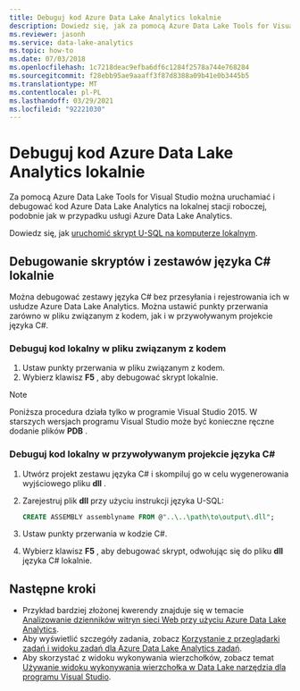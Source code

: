 ```yaml
---
title: Debuguj kod Azure Data Lake Analytics lokalnie
description: Dowiedz się, jak za pomocą Azure Data Lake Tools for Visual Studio debugować zadania U-SQL na lokalnej stacji roboczej.
ms.reviewer: jasonh
ms.service: data-lake-analytics
ms.topic: how-to
ms.date: 07/03/2018
ms.openlocfilehash: 1c7218deac9efba6df6c1284f2578a744e768284
ms.sourcegitcommit: f28ebb95ae9aaaff3f87d8388a09b41e0b3445b5
ms.translationtype: MT
ms.contentlocale: pl-PL
ms.lasthandoff: 03/29/2021
ms.locfileid: "92221030"
---
```

# <a name="debug-azure-data-lake-analytics-code-locally"></a>Debuguj kod Azure Data Lake Analytics lokalnie

Za pomocą Azure Data Lake Tools for Visual Studio można uruchamiać i debugować kod Azure Data Lake Analytics na lokalnej stacji roboczej, podobnie jak w przypadku usługi Azure Data Lake Analytics.

Dowiedz się, jak [uruchomić skrypt U-SQL na komputerze lokalnym](data-lake-analytics-data-lake-tools-local-run.md).

## <a name="debug-scripts-and-c-assemblies-locally"></a>Debugowanie skryptów i zestawów języka C# lokalnie

Można debugować zestawy języka C# bez przesyłania i rejestrowania ich w usłudze Azure Data Lake Analytics. Można ustawić punkty przerwania zarówno w pliku związanym z kodem, jak i w przywoływanym projekcie języka C#.

### <a name="debug-local-code-in-a-code-behind-file"></a>Debuguj kod lokalny w pliku związanym z kodem

1. Ustaw punkty przerwania w pliku związanym z kodem.
2. Wybierz klawisz **F5** , aby debugować skrypt lokalnie.

> [!NOTE]
   > Poniższa procedura działa tylko w programie Visual Studio 2015. W starszych wersjach programu Visual Studio może być konieczne ręczne dodanie plików **PDB** .  
   >
   >

### <a name="debug-local-code-in-a-referenced-c-project"></a>Debuguj kod lokalny w przywoływanym projekcie języka C#

1. Utwórz projekt zestawu języka C# i skompiluj go w celu wygenerowania wyjściowego pliku **dll** .
2. Zarejestruj plik **dll** przy użyciu instrukcji języka U-SQL:

   ```sql
   CREATE ASSEMBLY assemblyname FROM @"..\..\path\to\output\.dll";
   ```
   
3. Ustaw punkty przerwania w kodzie C#.
4. Wybierz klawisz **F5** , aby debugować skrypt, odwołując się do pliku **dll** języka C# lokalnie.


## <a name="next-steps"></a>Następne kroki

- Przykład bardziej złożonej kwerendy znajduje się w temacie [Analizowanie dzienników witryn sieci Web przy użyciu Azure Data Lake Analytics](data-lake-analytics-analyze-weblogs.md).
- Aby wyświetlić szczegóły zadania, zobacz [Korzystanie z przeglądarki zadań i widoku zadań dla Azure Data Lake Analytics zadań](data-lake-analytics-data-lake-tools-view-jobs.md).
- Aby skorzystać z widoku wykonywania wierzchołków, zobacz temat [Używanie widoku wykonywania wierzchołka w Data Lake narzędzia dla programu Visual Studio](data-lake-analytics-data-lake-tools-use-vertex-execution-view.md).
